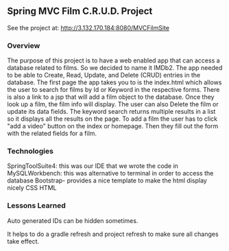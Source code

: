 ## Spring MVC Film C.R.U.D. Project

See the project at:
http://3.132.170.184:8080/MVCFilmSite

### Overview
The purpose of this project is to have a web enabled app that can access a database related to films. So we decided to name it IMDb2. The app needed to be able to Create, Read, Update, and Delete (CRUD) entries in the database.
The first page the app takes you to is the index.html which allows the user to search for films by Id or Keyword in the respective forms. There is also a link to a jsp that will add a film object to the database.
Once they look up a film, the film info will display. The user can also Delete the film or update its data fields. The keyword search returns multiple results in a list so it displays all the results on the page.
To add a film the user has to click "add a video" button on the index or homepage. Then they fill out the form with the related fields for a film.



### Technologies
SpringToolSuite4: this was our IDE that we wrote the code in
MySQLWorkbench: this was alternative to terminal in order to access the database
Bootstrap- provides a nice template to make the html display nicely
CSS
HTML

### Lessons Learned
Auto generated IDs can be hidden sometimes.

It helps to do a gradle refresh and project refresh to make sure all changes take effect.
